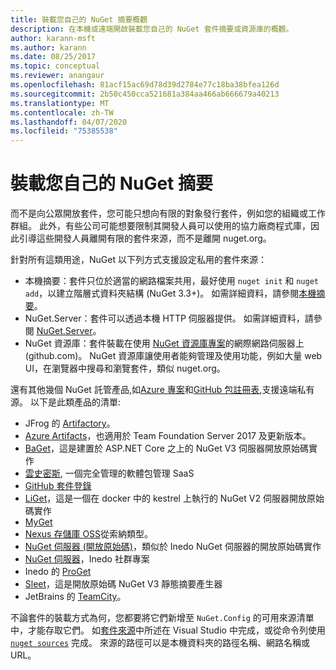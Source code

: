 ```yaml
---
title: 裝載您自己的 NuGet 摘要概觀
description: 在本機或遠端開啟裝載您自己的 NuGet 套件摘要或資源庫的概觀。
author: karann-msft
ms.author: karann
ms.date: 08/25/2017
ms.topic: conceptual
ms.reviewer: anangaur
ms.openlocfilehash: 81acf15ac69d78d39d2784e77c18ba38bfea126d
ms.sourcegitcommit: 2b50c450cca521681a384aa466ab666679a40213
ms.translationtype: MT
ms.contentlocale: zh-TW
ms.lasthandoff: 04/07/2020
ms.locfileid: "75385538"
---
```

# <a name="hosting-your-own-nuget-feeds"></a>裝載您自己的 NuGet 摘要

而不是向公眾開放套件，您可能只想向有限的對象發行套件，例如您的組織或工作群組。 此外，有些公司可能想要限制其開發人員可以使用的協力廠商程式庫，因此引導這些開發人員離開有限的套件來源，而不是離開 nuget.org。

針對所有這類用途，NuGet 以下列方式支援設定私用的套件來源：

- 本機摘要：套件只位於適當的網路檔案共用，最好使用 `nuget init` 和 `nuget add`，以建立階層式資料夾結構 (NuGet 3.3+)。 如需詳細資料，請參閱[本機摘要](../hosting-packages/local-feeds.md)。
- NuGet.Server：套件可以透過本機 HTTP 伺服器提供。 如需詳細資料，請參閱 [NuGet.Server](../hosting-packages/nuget-server.md)。
- NuGet 資源庫：套件裝載在使用 [NuGet 資源庫專案](https://github.com/NuGet/NuGetGallery#build-and-run-the-gallery-in-arbitrary-number-easy-steps)的網際網路伺服器上 (github.com)。 NuGet 資源庫讓使用者能夠管理及使用功能，例如大量 web UI，在瀏覽器中搜尋和瀏覽套件，類似 nuget.org。

還有其他幾個 NuGet 託管產品,如[Azure 專案](https://www.visualstudio.com/docs/package/nuget/publish)和[GitHub 包註冊表](https://help.github.com/articles/configuring-nuget-for-use-with-github-package-registry),支援遠端私有源。 以下是此類產品的清單:

- JFrog 的 [Artifactory](https://www.jfrog.com/artifactory/)。
- [Azure Artifacts](https://www.visualstudio.com/docs/package/nuget/publish)，也適用於 Team Foundation Server 2017 及更新版本。
- [BaGet](https://github.com/loic-sharma/BaGet)，這是建置於 ASP.NET Core 之上的 NuGet V3 伺服器開放原始碼實作
- [雲史密斯](https://cloudsmith.io/l/nuget-feed/), 一個完全管理的軟體包管理 SaaS
- [GitHub 套件登錄](https://help.github.com/articles/configuring-nuget-for-use-with-github-package-registry)
- [LiGet](https://github.com/ai-traders/liget)，這是一個在 docker 中的 kestrel 上執行的 NuGet V2 伺服器開放原始碼實作
- [MyGet](https://myget.org)
- [Nexus 存儲庫 OSS](https://www.sonatype.com/nexus-repository-oss)從索納類型。
- [NuGet 伺服器 (開放原始碼)](https://github.com/svenkle/nuget-server)，類似於 Inedo NuGet 伺服器的開放原始碼實作
- [NuGet 伺服器](http://nugetserver.net/)，Inedo 社群專案
- Inedo 的 [ProGet](https://inedo.com/proget)
- [Sleet](https://github.com/emgarten/sleet)，這是開放原始碼 NuGet V3 靜態摘要產生器
- JetBrains 的 [TeamCity](https://www.jetbrains.com/teamcity/)。

不論套件的裝載方式為何，您都要將它們新增至 `NuGet.Config` 的可用來源清單中，才能存取它們。 如[套件來源](../consume-packages/install-use-packages-visual-studio.md#package-sources)中所述在 Visual Studio 中完成，或從命令列使用 [`nuget sources`](../reference/cli-reference/cli-ref-sources.md) 完成。 來源的路徑可以是本機資料夾的路徑名稱、網路名稱或 URL。
